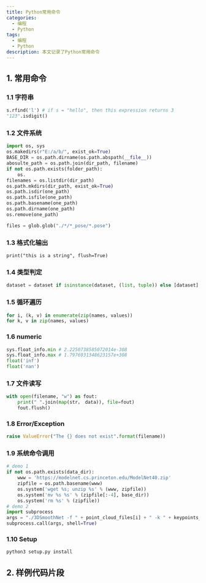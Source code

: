 ```yaml
---
title: Python常用命令
categories:
  - 编程
  - Python
tags:
  - 编程
  - Python
description: 本文记录了Python常用命令
---
```


## 1. 常用命令

### 1.1 字符串

```python
s.rfind('l') # if s = "hello", then this expression returns 3
"123".isdigit()
```

### 1.2 文件系统

```python
import os, sys
os.makedirs(r"E:/a/b/", exist_ok=True)
BASE_DIR = os.path.dirname(os.path.abspath(__file__))
abosulte_path = os.path.join(dir_path, filename)
if not os.path.exists(folder_path):
    os.
filenames = os.listdir(dir_path)
os.path.mkdirs(dir_path, exist_ok=True)
os.path.isdir(one_path)
os.path.isfile(one_path)
os.path.basename(one_path)
os.path.dirname(one_path)
os.remove(one_path)

files = glob.glob("./*/*_pose/*.pose")
```

### 1.3 格式化输出

```pytho
print("this is a string", flush=True)
```

### 1.4 类型判定

```python
dataset = dataset if isinstance(dataset, (list, tuple)) else [dataset]
```

### 1.5 循环遍历

```python
for i, (k, v) in enumerate(zip(names, values))
for k, v in zip(names, values)
```

### 1.6 numeric

```python
sys.float_info.min # 2.2250738585072014e-308
sys.float_info.max # 1.7976931348623157e+308
float('inf')
float('nan')
```

### 1.7 文件读写

```python
with open(filename, "w") as fout:
    print(" ".join(map(str， data)), file=fout)
    fout.flush()
```

### 1.8 Error/Exception

```python
raise ValueError("The {} does not exist".format(filename))
```

### 1.9 系统命令调用

```python
# demo 1
if not os.path.exists(data_dir):
    www = 'https://modelnet.cs.princeton.edu/ModelNet40.zip'
    zipfile = os.path.basename(www)
    os.system('wget %s; unzip %s' % (www, zipfile))
    os.system('mv %s %s' % (zipfile[:-4], base_dir))
    os.system('rm %s' % (zipfile))
# demo 2
import subprocess
args = "./3DSmoothNet -f " + point_cloud_files[i] + " -k " + keypoints_files[i] + " -o ./data/demo/sdv/"
subprocess.call(args, shell=True)
```

### 1.10 Setup

```bash
python3 setup.py install
```

## 2. 样例代码片段
